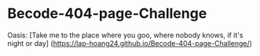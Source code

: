 # Becode-404-page-Challenge

Oasis:
[Take me to the place where you goo, where nobody knows, if it's night or day] (https://lap-hoang24.github.io/Becode-404-page-Challenge/)
